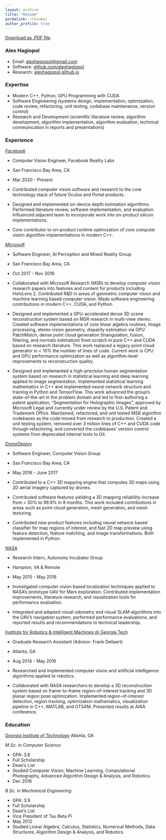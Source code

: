 ```yaml
---
layout: archive
title: "Resume"
permalink: /resume/
author_profile: true
---
```


[Download as .PDF file](/content/resume.pdf).

### Alex Hagiopol

* Email: [alexhagiopol@gmail.com](mailto:alexhagiopol@gmail.com)
* Software: [github.com/alexhagiopol](https://github.com/alexhagiopol)
* Research: [alexhagiopol.github.io](https://alexhagiopol.github.io)

### Expertise

* Modern C++, Python, GPU Programming with CUDA 
* Software Engineering (systems design, implementation, optimization, code review, refactoring, unit testing, codebase maintenance, version control)
* Research and Development (scientific literature review, algorithm development, algorithm implementation, algorithm evaluation, technical communication in reports and presentations)

### Experience

*[Facebook](tech.fb.com/ar-vr/)*                  	                
* Computer Vision Engineer, Facebook Reality Labs                             
* San Francisco Bay Area, CA
* Mar 2020 - Present

* Contributed computer vision software and research to the core technology stack of future Oculus and Portal products.
* Designed and implemented on-device depth estimation algorithms. Performed literature review, software implementation, and evaluation. Influenced adjacent team to incorporate work into on-product silicon implementations.
* Core contributor to on-product runtime optimization of core computer vision algorithm implementations in modern C++.

*[Microsoft](microsoft.com/en-us/mixed-reality)*                     
* Software Engineer, AI Perception and Mixed Reality Group                  
* San Francisco Bay Area, CA
* Oct 2017 - Nov 2019

* Collaborated with Microsoft Research (MSR) to develop computer vision research papers into features and content for products including HoloLens 2. Contributed R&D in areas of geometric computer vision and machine learning based computer vision. Made software engineering contributions in modern C++, CUDA, and Python.
* Designed and implemented a GPU-accelerated dense 3D scene reconstruction system based on MSR research in multi-view stereo. Created software implementations of core linear algebra routines, image processing, stereo vision geometry, disparity estimation via GPU PatchMatch, dense point cloud generation (triangulation, fusion, filtering, and normals estimation) from scratch in pure C++ and CUDA based on research literature. This work replaced a legacy point cloud generator in < 10% the number of lines of code. Current work is CPU and GPU performance optimization as well as algorithm-level improvements to reconstruction quality.
* Designed and implemented a high-precision human segmentation system based on research in statistical learning and deep learning applied to image segmentation. Implemented statistical learning mathematics in C++ and implemented neural network structure and training in Python and TensorFlow. This work advanced the group’s state-of-the-art in the problem domain and led to first-authoring a patent application, “Segmentation for Holographic Images”, approved by Microsoft Legal and currently under review by the U.S. Patent and Trademark Office.
Maintained, refactored, and unit tested MSR algorithm codebases as the code moved from research to production. Created a unit testing system, removed over 3 million lines of C++ and CUDA code through refactoring, and converted the codebases’ version control systems from deprecated internal tools to Git.

*[DroneDeploy](dronedeploy.com)*                                    
* Software Engineer, Computer Vision Group                                  
* San Francisco Bay Area, CA          
* May 2016 - June 2017

* Contributed to a C++ 3D mapping engine that computes 3D maps using 2D aerial imagery captured by drones.
* Contributed software features yielding a 3D mapping reliability increase from < 50% to 99.9% in 8 months. This work included contributions in areas such as point cloud generation, mesh generation, and mesh texturing.
* Contributed new product features including neural network based classifier for map regions of interest, and fast 2D map preview using feature detection, feature matching, and image transformations. Both implemented in Python. 

*[NASA](nasa.gov)*                          
* Research Intern, Autonomy Incubator Group                
* Hampton, VA & Remote
* May 2015 - May 2016

* Investigated computer vision based localization techniques applied to NASA’s prototype UAV for Mars exploration. Contributed implementation improvements, literature research, and visualization tools for performance evaluation.
* Integrated and adapted visual odometry and visual SLAM algorithms into the UAV’s navigation system, performed performance evaluations, and reported results and recommendations to technical leadership. 

[Institute for Robotics & Intelligent Machines @ Georgia Tech](robotics.gatech.edu) 
* Graduate Research Assistant (Advisor: Frank Dellaert) 
* Atlanta, GA
* Aug 2014 - May 2016

* Researched and implemented computer vision and artificial intelligence algorithms applied to robotics.
* Collaborated with NASA researchers to develop a 3D reconstruction system based on frame-to-frame region-of-interest tracking and 3D planar region pose optimization. Implemented region-of-interest detection, region tracking, optimization mathematics, visualization pipeline in C++, MATLAB, and GTSAM. Presented results at AIAA conference.

### Education
*[Georgia Institute of Technology](cc.gatech.edu)*
Atlanta, GA

*M.Sc. in Computer Science*
* GPA: 3.8
* Full Scholarship
* Dean’s List
* Studied Computer Vision, Machine Learning, Computational Photography, Advanced Algorithm Design & Analysis, and Robotics.
* Dec 2016

*B.Sc. in Mechanical Engineering*
* GPA: 3.9
* Full Scholarship
* Dean’s List
* Vice President of Tau Beta Pi
* May 2012
* Studied Linear Algebra, Calculus, Statistics, Numerical Methods, Data Structures, Algorithm Design & Analysis, and Robotics.
